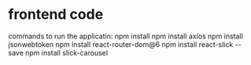 # frontend code

commands to run the applicatin:
npm install
npm install axios
npm install jsonwebtoken
npm install react-router-dom@6
npm install react-slick --save
npm install slick-carousel